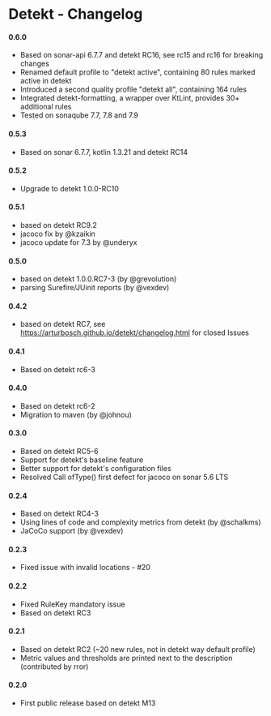 # Detekt - Changelog

#### 0.6.0

- Based on sonar-api 6.7.7 and detekt RC16, see rc15 and rc16 for breaking changes
- Renamed default profile to "detekt active", containing 80 rules marked active in detekt
- Introduced a second quality profile "detekt all", containing 164 rules
- Integrated detekt-formatting, a wrapper over KtLint, provides 30+ additional rules
- Tested on sonaqube 7.7, 7.8 and 7.9

#### 0.5.3

- Based on sonar 6.7.7, kotlin 1.3.21 and detekt RC14

#### 0.5.2

- Upgrade to detekt 1.0.0-RC10

#### 0.5.1

- based on detekt RC9.2
- jacoco fix by @kzaikin
- jacoco update for 7.3 by @underyx

#### 0.5.0

- based on detekt 1.0.0.RC7-3 (by @grevolution)
- parsing Surefire/JUinit reports (by @vexdev)

#### 0.4.2

- based on detekt RC7, see https://arturbosch.github.io/detekt/changelog.html for closed Issues

#### 0.4.1

- Based on detekt rc6-3

#### 0.4.0 

- Based on detekt rc6-2
- Migration to maven (by @johnou)

#### 0.3.0

- Based on detekt RC5-6
- Support for detekt's baseline feature
- Better support for detekt's configuration files
- Resolved Call ofType() first defect for jacoco on sonar 5.6 LTS 

#### 0.2.4

- Based on detekt RC4-3
- Using lines of code and complexity metrics from detekt (by @schalkms)
- JaCoCo support (by @vexdev)

#### 0.2.3

- Fixed issue with invalid locations - #20

#### 0.2.2

- Fixed RuleKey mandatory issue
- Based on detekt RC3

#### 0.2.1

- Based on detekt RC2 (~20 new rules, not in detekt way default profile)
- Metric values and thresholds are printed next to the description (contributed by rror)

#### 0.2.0

- First public release based on detekt M13
